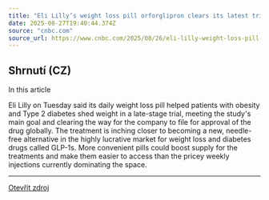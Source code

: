 ```yaml
---
title: "Eli Lilly’s weight loss pill orforglipron clears its latest trial, paving way for approval"
date: 2025-08-27T19:40:44.374Z
source: "cnbc.com"
source_url: https://www.cnbc.com/2025/08/26/eli-lilly-weight-loss-pill-orforglipron-clears-trial-paving-way-for-approval.html
---
```


## Shrnutí (CZ)
In this article

Eli Lilly on Tuesday said its daily weight loss pill helped patients with obesity and Type 2 diabetes shed weight in a late-stage trial, meeting the study's main goal and clearing the way for the company to file for approval of the drug globally. The treatment is inching closer to becoming a new, needle-free alternative in the highly lucrative market for weight loss and diabetes drugs called GLP-1s. More convenient pills could boost supply for the treatments and make them easier to access than the pricey weekly injections currently dominating the space.

---

[Otevřít zdroj](https://www.cnbc.com/2025/08/26/eli-lilly-weight-loss-pill-orforglipron-clears-trial-paving-way-for-approval.html)
